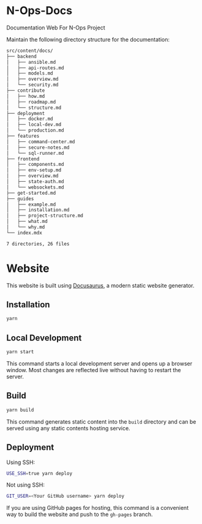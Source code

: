 # N-Ops-Docs

Documentation Web For N-Ops Project

Maintain the following directory structure for the documentation:

```sh
src/content/docs/
├── backend
│   ├── ansible.md
│   ├── api-routes.md
│   ├── models.md
│   ├── overview.md
│   └── security.md
├── contribute
│   ├── how.md
│   ├── roadmap.md
│   └── structure.md
├── deployment
│   ├── docker.md
│   ├── local-dev.md
│   └── production.md
├── features
│   ├── command-center.md
│   ├── secure-notes.md
│   └── sql-runner.md
├── frontend
│   ├── components.md
│   ├── env-setup.md
│   ├── overview.md
│   ├── state-auth.md
│   └── websockets.md
├── get-started.md
├── guides
│   ├── example.md
│   ├── installation.md
│   ├── project-structure.md
│   ├── what.md
│   └── why.md
└── index.mdx

7 directories, 26 files
```

# Website

This website is built using [Docusaurus](https://docusaurus.io/), a modern static website generator.

## Installation

```bash
yarn
```

## Local Development

```bash
yarn start
```

This command starts a local development server and opens up a browser window. Most changes are reflected live without having to restart the server.

## Build

```bash
yarn build
```

This command generates static content into the `build` directory and can be served using any static contents hosting service.

## Deployment

Using SSH:

```bash
USE_SSH=true yarn deploy
```

Not using SSH:

```bash
GIT_USER=<Your GitHub username> yarn deploy
```

If you are using GitHub pages for hosting, this command is a convenient way to build the website and push to the `gh-pages` branch.

